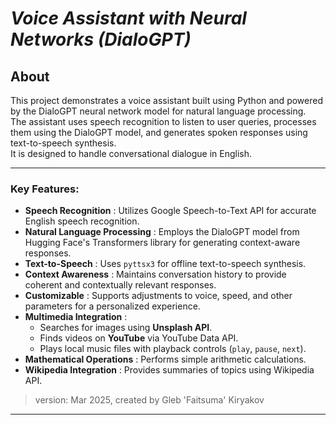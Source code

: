 # **_Voice Assistant with Neural Networks (DialoGPT)_**

## About
This project demonstrates a voice assistant built using Python and powered by the DialoGPT neural network model for natural language processing.  
The assistant uses speech recognition to listen to user queries, processes them using the DialoGPT model, and generates spoken responses using text-to-speech synthesis.  
It is designed to handle conversational dialogue in English.

---

### Key Features:
* **Speech Recognition** : Utilizes Google Speech-to-Text API for accurate English speech recognition.
* **Natural Language Processing** : Employs the DialoGPT model from Hugging Face's Transformers library for generating context-aware responses.
* **Text-to-Speech** : Uses `pyttsx3` for offline text-to-speech synthesis.
* **Context Awareness** : Maintains conversation history to provide coherent and contextually relevant responses.
* **Customizable** : Supports adjustments to voice, speed, and other parameters for a personalized experience.
* **Multimedia Integration** :
  * Searches for images using **Unsplash API**.
  * Finds videos on **YouTube** via YouTube Data API.
  * Plays local music files with playback controls (`play`, `pause`, `next`).
* **Mathematical Operations** : Performs simple arithmetic calculations.
* **Wikipedia Integration** : Provides summaries of topics using Wikipedia API.

> version: Mar 2025, created by Gleb 'Faitsuma' Kiryakov

---
